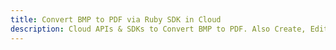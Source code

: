 ---title: Convert BMP to PDF via Ruby SDK in Clouddescription: Cloud APIs & SDKs to Convert BMP to PDF. Also Create, Edit & Render Microsoft Word & OpenOffice documents in the Cloud.---